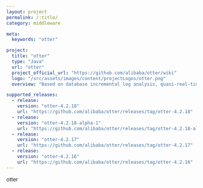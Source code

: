 ```yaml
---
layout: project
permalink: /:title/
category: middleware

meta:
  keywords: "otter"

project:
  title: "otter"
  type: "Java"
  url: "otter"
  project_official_url: "https://github.com/alibaba/otter/wiki"
  logo: "/src/assets/images/content/projectLogos/otter.png"
  overview: "Based on database incremental log analysis, quasi-real-time synchronization to the mysql/oracle database in the local computer room or remote computer room. A comprehensive database synchronization system."

supported_releases:
  - release:
    version: "otter-4.2.18"
    url: "https://github.com/alibaba/otter/releases/tag/otter-4.2.18"
  - release:
    version: "otter-4.2.18-alpha-1"
    url: "https://github.com/alibaba/otter/releases/tag/otter-4.2.18-alpha-1"
  - release:
    version: "otter-4.2.17"
    url: "https://github.com/alibaba/otter/releases/tag/otter-4.2.17"
  - release:
    version: "otter-4.2.16"
    url: "https://github.com/alibaba/otter/releases/tag/otter-4.2.16"
---
```


<p>otter</p>
